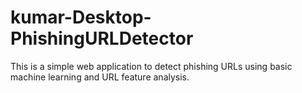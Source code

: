 # kumar-Desktop-PhishingURLDetector
This is a simple web application to detect phishing URLs using basic machine learning and URL feature analysis.
